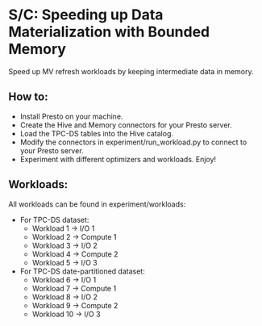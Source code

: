 # S/C: Speeding up Data Materialization with Bounded Memory
Speed up MV refresh workloads by keeping intermediate data in memory.

## How to:

- Install Presto on your machine.
- Create the Hive and Memory connectors for your Presto server.
- Load the TPC-DS tables into the Hive catalog.
- Modify the connectors in experiment/run_workload.py to connect to your Presto server.
- Experiment with different optimizers and workloads. Enjoy!

## Workloads:

All workloads can be found in experiment/workloads:
- For TPC-DS dataset:
  - Workload 1 -> I/O 1
  - Workload 2 -> Compute 1
  - Workload 3 -> I/O 2
  - Workload 4 -> Compute 2
  - Workload 5 -> I/O 3
- For TPC-DS date-partitioned dataset:
  - Workload 6 -> I/O 1
  - Workload 7 -> Compute 1
  - Workload 8 -> I/O 2
  - Workload 9 -> Compute 2
  - Workload 10 -> I/O 3
